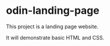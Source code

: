 # odin-landing-page

This project is a landing page website.

It will demonstrate basic HTML and CSS.